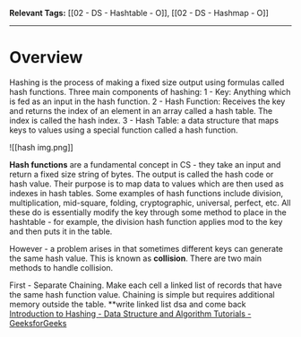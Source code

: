 **Relevant Tags:** [[02 - DS - Hashtable - O]], [[02 - DS - Hashmap - O]]

-----
<h1> Overview </h1>
Hashing is the process of making a fixed size output using formulas called hash functions. 
Three main components of hashing:
1 - Key: Anything which is fed as an input in the hash function.
2 - Hash Function: Receives the key and returns the index of an element in an array called a hash table. The index is called the hash index.
3 - Hash Table: a data structure that maps keys to values using a special function called a hash function. 

![[hash img.png]]

**Hash functions** are a fundamental concept in CS - they take an input and return a fixed size string of bytes. The output is called the hash code or hash value. Their purpose is to map data to values which are then used as indexes in hash tables.
Some examples of hash functions include division, multiplication, mid-square, folding, cryptographic, universal, perfect, etc.
All these do is essentially modify the key through some method to place in the hashtable - for example, the division hash function applies mod to the key and then puts it in the table.

However - a problem arises in that sometimes different keys can generate the same hash value. This is known as **collision**. There are two main methods to handle collision.

First - Separate Chaining.
Make each cell a linked list of records that have the same hash function value. Chaining is simple but requires additional memory outside the table.
**write linked list dsa and come back
[Introduction to Hashing - Data Structure and Algorithm Tutorials - GeeksforGeeks](https://www.geeksforgeeks.org/introduction-to-hashing-data-structure-and-algorithm-tutorials/)
